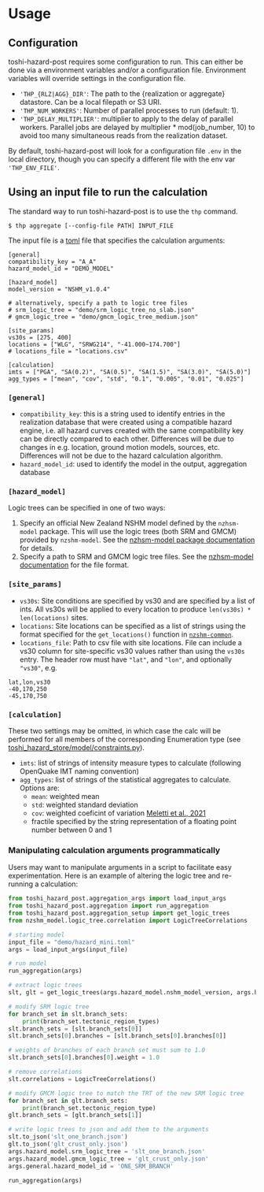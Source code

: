 # Usage

## Configuration

toshi-hazard-post requires some configuration to run. This can either be done via a environment variables and/or a configuration file. Environment variables will override settings in the configuration file.

- `'THP_{RLZ|AGG}_DIR'`: The path to the {realization or aggregate} datastore. Can be a local filepath or S3 URI.
- `'THP_NUM_WORKERS'`: Number of parallel processes to run (default: 1).
- `'THP_DELAY_MULTIPLIER'`: multiplier to apply to the delay of parallel workers. Parallel jobs are delayed by multiplier * mod(job_number, 10) to avoid too many simultaneous reads from the realization dataset.

By default, toshi-hazard-post will look for a configuration file `.env` in the local directory, though you can specify a different file with the env var `'THP_ENV_FILE'`.

## Using an input file to run the calculation

The standard way to run toshi-hazard-post is to use the `thp` command.

```console
$ thp aggregate [--config-file PATH] INPUT_FILE
```

The input file is a [toml](https://toml.io/en/) file that specifies the calculation arguments:

```
[general]
compatibility_key = "A_A"
hazard_model_id = "DEMO_MODEL"

[hazard_model]
model_version = "NSHM_v1.0.4"

# alternatively, specify a path to logic tree files
# srm_logic_tree = "demo/srm_logic_tree_no_slab.json"
# gmcm_logic_tree = "demo/gmcm_logic_tree_medium.json"

[site_params]
vs30s = [275, 400]
locations = ["WLG", "SRWG214", "-41.000~174.700"]
# locations_file = "locations.csv"

[calculation]
imts = ["PGA", "SA(0.2)", "SA(0.5)", "SA(1.5)", "SA(3.0)", "SA(5.0)"]
agg_types = ["mean", "cov", "std", "0.1", "0.005", "0.01", "0.025"]
```

### `[general]`
- `compatibility_key`: this is a string used to identify entries in the realization database that were created using a compatible hazard engine, i.e. all hazard curves created with the same compatibility key can be directly compared to each other. Differences will be due to changes in e.g. location, ground motion models, sources, etc. Differences will not be due to the hazard calculation algorithm. 
- `hazard_model_id`: used to identify the model in the output, aggregation database

### `[hazard_model]`
Logic trees can be specified in one of two ways:

1. Specify an official New Zealand NSHM model defined by the `nzhsm-model` package. This will use the logic trees (both SRM and GMCM) provided by `nzshm-model`. See the [nzhsm-model package documentation](https://gns-science.github.io/nzshm-model/usage/) for details.
2. Specify a path to SRM and GMCM logic tree files. See the [nzhsm-model documentation](https://gns-science.github.io/nzshm-model/file-format/) for the file format.

### `[site_params]`
- `vs30s`: Site conditions are specified by vs30 and are specified by a list of ints. All vs30s will be applied to every location to produce `len(vs30s) * len(locations)` sites.
- `locations`: Site locations can be specified as a list of strings using the format specified for the `get_locations()` function in [`nzshm-common`](https://gns-science.github.io/nzshm-common-py).
- `locations_file`: Path to csv file with site locations. File can include a vs30 column for site-specific vs30 values rather than using the `vs30s` entry. The header row must have `"lat"`, and `"lon"`, and optionally `"vs30"`, e.g.
```
lat,lon,vs30
-40,170,250
-45,170,750
```

### `[calculation]`
These two settings may be omitted, in which case the calc will be performed for all members of the corresponding Enumeration type (see [toshi_hazard_store/model/constraints.py](https://github.com/GNS-Science/toshi-hazard-store/blob/edc80e444168ae7499d0d1c6636edbc91344ef84/toshi_hazard_store/model/constraints.py)).

- `imts`: list of strings of intensity measure types to calculate (following OpenQuake IMT naming convention)
- `agg_types`: list of strings of the statistical aggregates to calculate. Options are:
    - `mean`: weighted mean
    - `std`: weighted standard deviation
    - `cov`: weighted coeficint of variation [Meletti et al., 2021](https://doi.org/10.4401/ag-8579)
    - fractile specified by the string representation of a floating point number between 0 and 1

### Manipulating calculation arguments programmatically

Users may want to manipulate arguments in a script to facilitate easy experimentation. Here is an example of altering the logic tree and re-running a calculation:
```py
from toshi_hazard_post.aggregation_args import load_input_args
from toshi_hazard_post.aggregation import run_aggregation
from toshi_hazard_post.aggregation_setup import get_logic_trees
from nzshm_model.logic_tree.correlation import LogicTreeCorrelations

# starting model
input_file = "demo/hazard_mini.toml"
args = load_input_args(input_file)

# run model
run_aggregation(args)

# extract logic trees
slt, glt = get_logic_trees(args.hazard_model.nshm_model_version, args.hazard_model.srm_logic_tree, args.hazard_model.gmcm_logic_tree)

# modify SRM logic tree
for branch_set in slt.branch_sets:
    print(branch_set.tectonic_region_types)
slt.branch_sets = [slt.branch_sets[0]]
slt.branch_sets[0].branches = [slt.branch_sets[0].branches[0]]

# weights of branches of each branch set must sum to 1.0
slt.branch_sets[0].branches[0].weight = 1.0

# remove correlations
slt.correlations = LogicTreeCorrelations()

# modify GMCM logic tree to match the TRT of the new SRM logic tree
for branch_set in glt.branch_sets:
    print(branch_set.tectonic_region_type)
glt.branch_sets = [glt.branch_sets[1]]

# write logic trees to json and add them to the arguments
slt.to_json('slt_one_branch.json')
glt.to_json('glt_crust_only.json')
args.hazard_model.srm_logic_tree = 'slt_one_branch.json'
args.hazard_model.gmcm_logic_tree = 'glt_crust_only.json'
args.general.hazard_model_id = 'ONE_SRM_BRANCH'

run_aggregation(args)
```
